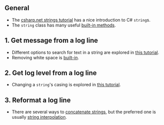 ## General

- The [csharp.net strings tutorial][tutorial-csharp.net-strings] has a nice introduction to C# `string`s.
- The `string` class has many useful [built-in methods][docs-string-methods].

## 1. Get message from a log line

- Different options to search for text in a string are explored in [this tutorial][tutorial-docs.microsoft.com-search-text-in-string].
- Removing white space is [built-in][tutorial-docs.microsoft.com-trim-white-space].

## 2. Get log level from a log line

- Changing a `string`'s casing is explored in [this tutorial][tutorial-docs.microsoft.com-changing-case].

## 3. Reformat a log line

- There are several ways to [concatenate strings][tutorial-docs.microsoft.com-concatenate-strings], but the preferred one is usually [string interpolation][tutorial-csharp.net-string-interpolation].

[docs-string-methods]: https://docs.microsoft.com/en-us/dotnet/api/system.string?view=netcore-3.0#methods
[tutorial-docs.microsoft.com-search-text-in-string]: https://docs.microsoft.com/en-us/dotnet/csharp/how-to/search-strings#where-does-the-sought-text-occur-in-a-string
[tutorial-docs.microsoft.com-trim-white-space]: https://docs.microsoft.com/en-us/dotnet/csharp/how-to/modify-string-contents#trim-white-space
[tutorial-docs.microsoft.com-changing-case]: https://docs.microsoft.com/en-us/dotnet/standard/base-types/changing-case
[tutorial-docs.microsoft.com-concatenate-strings]: https://docs.microsoft.com/en-us/dotnet/csharp/how-to/concatenate-multiple-strings
[tutorial-csharp.net-strings]: https://csharp.net-tutorials.com/data-types/strings/
[tutorial-csharp.net-string-interpolation]: https://csharp.net-tutorials.com/operators/the-string-interpolation-operator/
